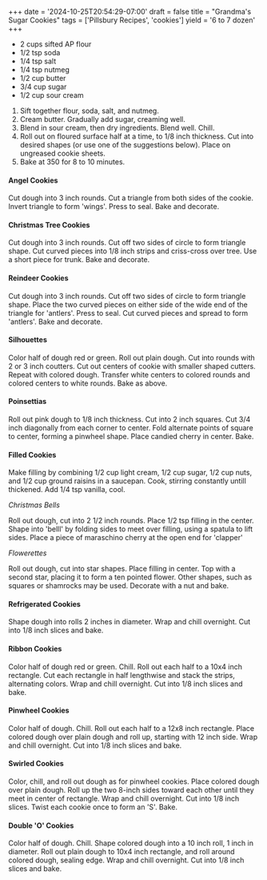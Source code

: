 +++
date = '2024-10-25T20:54:29-07:00'
draft = false
title = "Grandma's Sugar Cookies"
tags = ['Pillsbury Recipes', 'cookies']
yield = '6 to 7 dozen'
+++

* 2 cups sifted AP flour
* 1/2 tsp soda
* 1/4 tsp salt
* 1/4 tsp nutmeg
* 1/2 cup butter
* 3/4 cup sugar
* 1/2 cup sour cream

1. Sift together flour, soda, salt, and nutmeg.
2. Cream butter. Gradually add sugar, creaming well.
3. Blend in sour cream, then dry ingredients. Blend well. Chill.
4. Roll out on floured surface half at a time, to 1/8 inch thickness. Cut into desired shapes (or use one of the suggestions below). Place on ungreased cookie sheets.
5. Bake at 350 for 8 to 10 minutes.

#### Angel Cookies
Cut dough into 3 inch rounds. Cut a triangle from both sides of the cookie. Invert triangle to form 'wings'. Press to seal. Bake and decorate.

#### Christmas Tree Cookies
Cut dough into 3 inch rounds. Cut off two sides of circle to form triangle shape. Cut curved pieces into 1/8 inch strips and criss-cross over tree. Use a short piece for trunk. Bake and decorate.

#### Reindeer Cookies
Cut dough into 3 inch rounds. Cut off two sides of circle to form triangle shape. Place the two curved pieces on either side of the wide end of the triangle for 'antlers'. Press to seal. Cut curved pieces and spread to form 'antlers'. Bake and decorate.

#### Silhouettes
Color half of dough red or green. Roll out plain dough. Cut into rounds with 2 or 3 inch coutters. Cut out centers of cookie with smaller shaped cutters. Repeat with colored dough. Transfer white centers to colored rounds and colored centers to white rounds. Bake as above.

#### Poinsettias
Roll out pink dough to 1/8 inch thickness. Cut into 2 inch squares. Cut 3/4 inch diagonally from each corner to center. Fold alternate points of square to center, forming a pinwheel shape. Place candied cherry in center. Bake.

#### Filled Cookies
Make filling by combining 1/2 cup light cream, 1/2 cup sugar, 1/2 cup nuts, and 1/2 cup ground raisins in a saucepan. Cook, stirring constantly untill thickened. Add 1/4 tsp vanilla, cool.

_Christmas Bells_

Roll out dough, cut into 2 1/2 inch rounds. Place 1/2 tsp filling in the center. Shape into 'belll' by folding sides to meet over filling, using a spatula to lift sides. Place a piece of maraschino cherry at the open end for 'clapper'

_Flowerettes_

Roll out dough, cut into star shapes. Place filling in center. Top with a second star, placing it to form a ten pointed flower. Other shapes, such as squares or shamrocks may be used. Decorate with a nut and bake.

#### Refrigerated Cookies
Shape dough into rolls 2 inches in diameter. Wrap and chill overnight. Cut into 1/8 inch slices and bake.

#### Ribbon Cookies
Color half of dough red or green. Chill. Roll out each half to a 10x4 inch rectangle. Cut each rectangle in half lengthwise and stack the strips, alternating colors. Wrap and chill overnight. Cut into 1/8 inch slices and bake.

#### Pinwheel Cookies
Color half of dough. Chill. Roll out each half to a 12x8 inch rectangle. Place colored dough over plain dough and roll up, starting with 12 inch side. Wrap and chill overnight. Cut into 1/8 inch slices and bake.

#### Swirled Cookies
Color, chill, and roll out dough as for pinwheel cookies. Place colored dough over plain dough. Roll up the two 8-inch sides toward each other until they meet in center of rectangle. Wrap and chill overnight. Cut into 1/8 inch slices. Twist each cookie once to form an 'S'. Bake.

#### Double 'O' Cookies
Color half of dough. Chill. Shape colored dough into a 10 inch roll, 1 inch in diameter. Roll out plain dough to 10x4 inch rectangle, and roll around colored dough, sealing edge. Wrap and chill overnight. Cut into 1/8 inch slices and bake.
